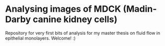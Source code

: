 # Analysing images of MDCK (Madin-Darby canine kidney cells)
Repository for very first bits of analysis for my master thesis on fluid flow in epithelial monolayers. Welcome! :) 
